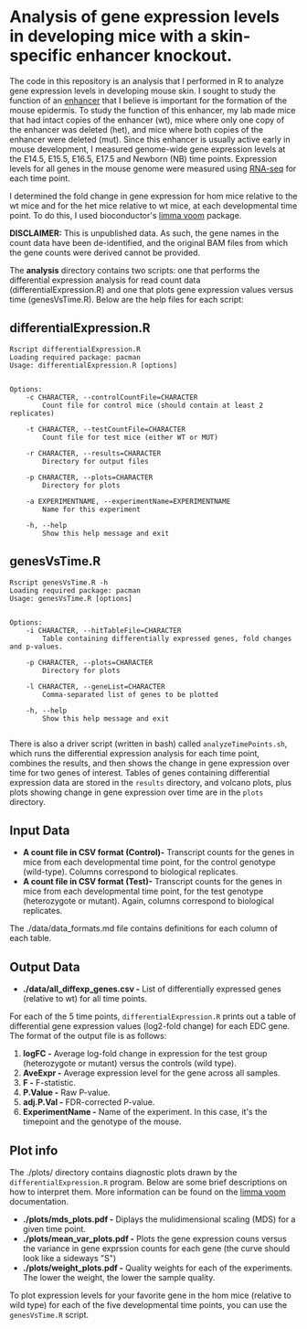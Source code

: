 # Analysis of gene expression levels in developing mice with a skin-specific enhancer knockout.

The code in this repository is an analysis that I performed in R to analyze gene expression levels in developing mouse skin. I sought to study the function of an [enhancer](https://en.wikipedia.org/wiki/Enhancer_(genetics)) that I believe is important for the formation of the mouse epidermis. To study the function of this enhancer, my lab made mice that had intact copies of the enhancer (wt), mice where only one copy of the enhancer was deleted (het), and mice where both copies of the enhancer were deleted (mut). Since this enhancer is usually active early in mouse development, I measured genome-wide gene expression levels at the E14.5, E15.5, E16.5, E17.5 and Newborn (NB) time points. Expression levels for all genes in the mouse genome were measured using [RNA-seq](https://en.wikipedia.org/wiki/RNA-Seq) for each time point. 

I determined the fold change in gene expression for hom mice relative to the wt mice and for the het mice relative to wt mice, at each developmental time point. To do this, I used bioconductor's [limma voom](https://bioconductor.org/packages/release/bioc/vignettes/limma/inst/doc/usersguide.pdf) package. 

**DISCLAIMER:** This is unpublished data. As such, the gene names in the count data have been de-identified, and the original BAM files from which the gene counts were derived cannot be provided.

The **analysis** directory contains two scripts: one that performs the differential expression analysis for read count data (differentialExpression.R) and one that plots gene expression values versus time (genesVsTime.R). Below are the help files for each script: 

## differentialExpression.R

```
Rscript differentialExpression.R
Loading required package: pacman
Usage: differentialExpression.R [options]


Options:
	-c CHARACTER, --controlCountFile=CHARACTER
		Count file for control mice (should contain at least 2 replicates)

	-t CHARACTER, --testCountFile=CHARACTER
		Count file for test mice (either WT or MUT)

	-r CHARACTER, --results=CHARACTER
		Directory for output files

	-p CHARACTER, --plots=CHARACTER
		Directory for plots

	-a EXPERIMENTNAME, --experimentName=EXPERIMENTNAME
		Name for this experiment

	-h, --help
		Show this help message and exit

```

## genesVsTime.R

```
Rscript genesVsTime.R -h
Loading required package: pacman
Usage: genesVsTime.R [options]


Options:
	-i CHARACTER, --hitTableFile=CHARACTER
		Table containing differentially expressed genes, fold changes and p-values.

	-p CHARACTER, --plots=CHARACTER
		Directory for plots

	-l CHARACTER, --geneList=CHARACTER
		Comma-separated list of genes to be plotted

	-h, --help
		Show this help message and exit


```

There is also a driver script (written in bash) called `analyzeTimePoints.sh`, which runs the differential expression analysis for each time point, combines the results, and then shows the change in gene expression over time for two genes of interest. Tables of genes containing differential expression data are stored in the `results` directory, and volcano plots, plus plots showing change in gene expression over time are in the `plots` directory.

## Input Data

* **A count file in CSV format (Control)-** Transcript counts for the genes in mice from each developmental time point, for the control genotype (wild-type). Columns correspond to biological replicates.
* **A count file in CSV format (Test)-** Transcript counts for the genes in mice from each developmental time point, for the test genotype (heterozygote or mutant). Again, columns correspond to biological replicates.

The ./data/data_formats.md file contains definitions for each column of each table.

## Output Data

* **./data/all_diffexp_genes.csv -** List of differentially expressed genes (relative to wt) for all time points.

For each of the 5 time points, `differentialExpression.R` prints out a table of differential gene expression values (log2-fold change) for each EDC gene. The format of the output file is as follows:

1. **logFC -**  Average log-fold change in expression for the test group (heterozygote or mutant) versus the controls (wild type).
3. **AveExpr -**  Average expression level for the gene across all samples.
4. **F -**  F-statistic.
5. **P.Value -**  Raw P-value.
6. **adj.P.Val -**  FDR-corrected P-value.
8. **ExperimentName -**  Name of the experiment. In this case, it's the timepoint and the genotype of the mouse.


## Plot info

The ./plots/ directory contains diagnostic plots drawn by the `differentialExpression.R` program. Below are some brief descriptions on how to interpret them. More information can be found on the [limma voom](https://bioconductor.org/packages/release/bioc/vignettes/limma/inst/doc/usersguide.pdf) documentation.

* **./plots/mds_plots.pdf -** Diplays the mulidimensional scaling (MDS) for a given time point.
* **./plots/mean_var_plots.pdf -** Plots the gene expression couns versus the variance in gene exprssion counts for each gene (the curve should look like a sideways "S")
* **./plots/weight_plots.pdf -** Quality weights for each of the experiments. The lower the weight, the lower the sample quality.

To plot expression levels for your favorite gene in the hom mice \(relative to wild type\) for each of the five developmental time points, you can use the `genesVsTime.R` script.
